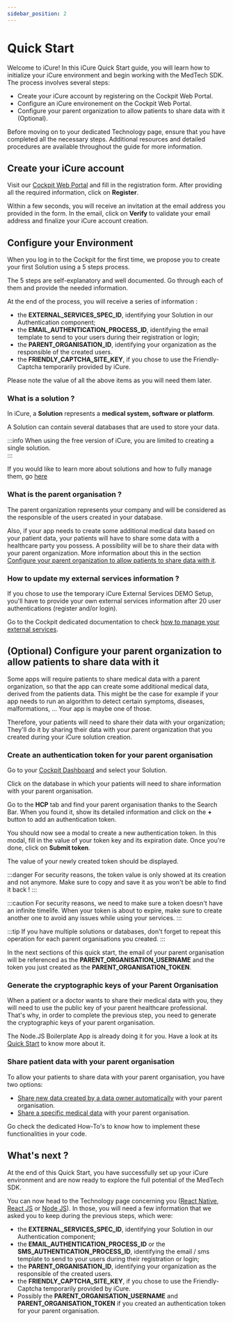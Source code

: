 ```yaml
---
sidebar_position: 2
---
```

# Quick Start

Welcome to iCure!
In this iCure Quick Start guide, you will learn how to initialize your iCure environment and begin working with the MedTech SDK. The process involves several steps:
- Create your iCure account by registering on the Cockpit Web Portal.
- Configure an iCure environement on the Cockpit Web Portal.
- Configure your parent organization to allow patients to share data with it (Optional).

Before moving on to your dedicated Technology page, ensure that you have completed all the necessary steps. Additional resources and detailed procedures are available throughout the guide for more information.

## Create your iCure account 
Visit our [Cockpit Web Portal](https://cockpit.icure.cloud) and fill in the registration form. 
After providing all the required information, click on **Register**. 

Within a few seconds, you will receive an invitation at the email address you provided in the form. In the email, click on **Verify** to validate your email address and finalize your iCure account creation.

## Configure your Environment

When you log in to the Cockpit for the first time, we propose you to create your first Solution using a 5 steps process.

The 5 steps are self-explanatory and well documented. Go through each of them and provide the needed information.

At the end of the process, you will receive a series of information :
- the **EXTERNAL_SERVICES_SPEC_ID**, identifying your Solution in our Authentication component;
- the **EMAIL_AUTHENTICATION_PROCESS_ID**, identifying the email template to send to your users during their registration or login;
- the **PARENT_ORGANISATION_ID**, identifying your organization as the responsible of the created users.
- the **FRIENDLY_CAPTCHA_SITE_KEY**, if you chose to use the Friendly-Captcha temporarily provided by iCure.

Please note the value of all the above items as you will need them later.

### What is a solution ? 
In iCure, a **Solution** represents a **medical system, software or platform**. 

A Solution can contain several databases that are used to store your data. 

:::info
When using the free version of iCure, you are limited to creating a single solution.  
:::

If you would like to learn more about solutions and how to fully manage them, go [here](../../cockpit/how-to/how-to-manage-solutions)

### What is the parent organisation ? 
The parent organization represents your company and will be considered as the responsible of the users created in your database. 

Also, if your app needs to create some additional medical data based on your patient data, your patients will have to share some data with a healthcare party you possess. A possibility will be to share their data with your parent organization. More information about this in the section [Configure your parent organization to allow patients to share data with it](index.md#optional-configure-your-parent-organization-to-allow-patients-to-share-data-with-it).

### How to update my external services information ? 
If you chose to use the temporary iCure External Services DEMO Setup, you'll have to provide your own external services information after 20 user authentications (register and/or login). 

Go to the Cockpit dedicated documentation to check [how to manage your external services](/cockpit/how-to/how-to-manage-your-account#external-services). 


## (Optional) Configure your parent organization to allow patients to share data with it
Some apps will require patients to share medical data with a parent organization, so that the app can create some additional medical data, derived from the patients data. 
This might be the case for example if your app needs to run an algorithm to detect certain symptoms, diseases, malformations, ... 
Your app is maybe one of those. 

Therefore, your patients will need to share their data with your organization; They'll do it by sharing their data with your parent organization that you created during your iCure solution creation.


### Create an authentication token for your parent organisation
Go to your [Cockpit Dashboard](https://cockpit.icure.cloud/dashboard) and select your Solution.

Click on the database in which your patients will need to share information with your parent organisation. 

Go to the **HCP** tab and find your parent organisation thanks to the Search Bar. When you found it, show its detailed information and click on the **+** button to add an authentication token. 

You should now see a modal to create a new authentication token. In this modal, fill in the value of your token key and its expiration date. Once you're done, click on **Submit token**. 

The value of your newly created token should be displayed. 

:::danger
For security reasons, the token value is only showed at its creation and not anymore. Make sure to copy and save it as you won't be able to find it back !
:::

:::caution
For security reasons, we need to make sure a token doesn't have an infinite timelife. When your token is about to expire, make sure to create another one to avoid any issues while using your services. 
:::

:::tip
If you have multiple solutions or databases, don't forget to repeat this operation for each parent organisations you created. 
:::

In the next sections of this quick start, the email of your parent organisation will be referenced as the **PARENT_ORGANISATION_USERNAME** and the token you just created as the **PARENT_ORGANISATION_TOKEN**.


### Generate the cryptographic keys of your Parent Organisation
When a patient or a doctor wants to share their medical data with you, they will need to use the public key of your parent healthcare professional. That's why, in order to complete the previous step, you need to generate the cryptographic keys of your parent organisation.

The Node.JS Boilerplate App is already doing it for you. Have a look at its [Quick Start](node-js-quick-start.md) to know more about it. 

### Share patient data with your parent organisation
To allow your patients to share data with your parent organisation, you have two options: 
- [Share new data created by a data owner automatically](../how-to/how-to-share-data-automatically.md) with your parent organisation. 
- [Share a specific medical data](../how-to/how-to-share-data.md) with your parent organisation. 

Go check the dedicated How-To's to know how to implement these functionalities in your code. 


## What's next ?
At the end of this Quick Start, you have successfully set up your iCure environment and are now ready to explore the full potential of the MedTech SDK. 

You can now head to the Technology page concerning you ([React Native](./react-native-quick-start.md), [React JS](./react-js-quick-start.md) or [Node JS](./node-js-quick-start.md)). In those, you will need a few information that we asked you to keep during the previous steps, which were: 
- the **EXTERNAL_SERVICES_SPEC_ID**, identifying your Solution in our Authentication component;
- the **EMAIL_AUTHENTICATION_PROCESS_ID** or the **SMS_AUTHENTICATION_PROCESS_ID**, identifying the email / sms template to send to your users during their registration or login;
- the **PARENT_ORGANISATION_ID**, identifying your organization as the responsible of the created users.
- the **FRIENDLY_CAPTCHA_SITE_KEY**, if you chose to use the Friendly-Captcha temporarily provided by iCure.
- Possibly the **PARENT_ORGANISATION_USERNAME** and **PARENT_ORGANISATION_TOKEN** if you created an authentication token for your parent organisation. 
